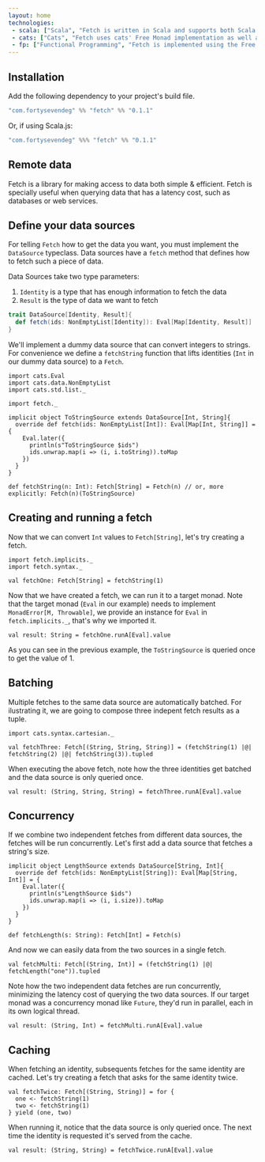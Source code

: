 ```yaml
---
layout: home
technologies:
 - scala: ["Scala", "Fetch is written in Scala and supports both Scala (JVM) and Scala.js (JavaScript environments)"]
 - cats: ["Cats", "Fetch uses cats' Free Monad implementation as well as some of its data types."]
 - fp: ["Functional Programming", "Fetch is implemented using the Free Monad and Interpreter pattern."]
---
```


## Installation

Add the following dependency to your project's build file.

```scala
"com.fortysevendeg" %% "fetch" %% "0.1.1"
```

Or, if using Scala.js:

```scala
"com.fortysevendeg" %%% "fetch" %% "0.1.1"
```

## Remote data

Fetch is a library for making access to data both simple & efficient. Fetch is specially useful when querying data that
has a latency cost, such as databases or web services.

## Define your data sources

For telling `Fetch` how to get the data you want, you must implement the `DataSource` typeclass. Data sources have a `fetch` method that
defines how to fetch such a piece of data.

Data Sources take two type parameters:

<ol>
<li><code>Identity</code> is a type that has enough information to fetch the data</li>
<li><code>Result</code> is the type of data we want to fetch</li>
</ol>

```scala
trait DataSource[Identity, Result]{
  def fetch(ids: NonEmptyList[Identity]): Eval[Map[Identity, Result]]
}
```

We'll implement a dummy data source that can convert integers to strings. For convenience we define a `fetchString` function that lifts identities (`Int` in our dummy data source) to a `Fetch`. 

```tut:silent
import cats.Eval
import cats.data.NonEmptyList
import cats.std.list._

import fetch._

implicit object ToStringSource extends DataSource[Int, String]{
  override def fetch(ids: NonEmptyList[Int]): Eval[Map[Int, String]] = {
    Eval.later({
      println(s"ToStringSource $ids")
      ids.unwrap.map(i => (i, i.toString)).toMap
    })
  }
}

def fetchString(n: Int): Fetch[String] = Fetch(n) // or, more explicitly: Fetch(n)(ToStringSource)
```

## Creating and running a fetch

Now that we can convert `Int` values to `Fetch[String]`, let's try creating a fetch.

```tut:silent
import fetch.implicits._
import fetch.syntax._

val fetchOne: Fetch[String] = fetchString(1)
```

Now that we have created a fetch, we can run it to a target monad. Note that the target monad (`Eval` in our example) needs to implement `MonadError[M, Throwable]`, we provide an instance for `Eval` in `fetch.implicits._`, that's why we imported it.

```tut:book
val result: String = fetchOne.runA[Eval].value
```

As you can see in the previous example, the `ToStringSource` is queried once to get the value of 1.

## Batching

Multiple fetches to the same data source are automatically batched. For ilustrating it, we are going to compose three indepent fetch results as a tuple.

```tut:silent
import cats.syntax.cartesian._

val fetchThree: Fetch[(String, String, String)] = (fetchString(1) |@| fetchString(2) |@| fetchString(3)).tupled
```

When executing the above fetch, note how the three identities get batched and the data source is only queried once.

```tut:book
val result: (String, String, String) = fetchThree.runA[Eval].value
```

## Concurrency

If we combine two independent fetches from different data sources, the fetches will be run concurrently. Let's first add a data source that fetches a string's size.

```tut:silent
implicit object LengthSource extends DataSource[String, Int]{
  override def fetch(ids: NonEmptyList[String]): Eval[Map[String, Int]] = {
    Eval.later({
      println(s"LengthSource $ids")
      ids.unwrap.map(i => (i, i.size)).toMap
    })
  }
}

def fetchLength(s: String): Fetch[Int] = Fetch(s)
```

And now we can easily data from the two sources in a single fetch. 

```tut:silent
val fetchMulti: Fetch[(String, Int)] = (fetchString(1) |@| fetchLength("one")).tupled
```

Note how the two independent data fetches are run concurrently, minimizing the latency cost of querying the two data sources. If our target monad was a concurrency monad like `Future`, they'd run in parallel, each in its own logical thread.

```tut:book
val result: (String, Int) = fetchMulti.runA[Eval].value
```

## Caching

When fetching an identity, subsequents fetches for the same identity are cached. Let's try creating a fetch that asks for the same identity twice.

```tut:silent
val fetchTwice: Fetch[(String, String)] = for {
  one <- fetchString(1)
  two <- fetchString(1)
} yield (one, two)
```

When running it, notice that the data source is only queried once. The next time the identity is requested it's served from the cache.

```tut:book
val result: (String, String) = fetchTwice.runA[Eval].value
```

